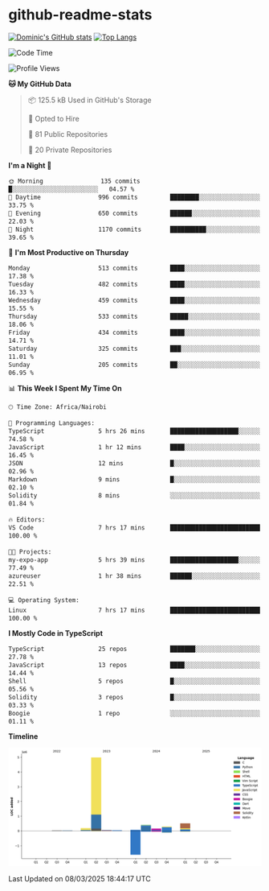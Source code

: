 # github-readme-stats
[![Dominic's GitHub stats](https://github-readme-stats.vercel.app/api?username=Domengo&show_icons=true)](https://github.com/anuraghazra/github-readme-stats)
[![Top Langs](https://github-readme-stats.vercel.app/api/top-langs/?username=Domengo&show_icons=true)](https://github.com/Domengo/github-readme-stats)

<!--START_SECTION:waka-->
![Code Time](http://img.shields.io/badge/Code%20Time-1%2C039%20hrs%2029%20mins-blue)

![Profile Views](http://img.shields.io/badge/Profile%20Views-0-blue)

**🐱 My GitHub Data** 

> 📦 125.5 kB Used in GitHub's Storage 
 > 
> 💼 Opted to Hire
 > 
> 📜 81 Public Repositories 
 > 
> 🔑 20 Private Repositories 
 > 
**I'm a Night 🦉** 

```text
🌞 Morning                135 commits         █░░░░░░░░░░░░░░░░░░░░░░░░   04.57 % 
🌆 Daytime                996 commits         ████████░░░░░░░░░░░░░░░░░   33.75 % 
🌃 Evening                650 commits         ██████░░░░░░░░░░░░░░░░░░░   22.03 % 
🌙 Night                  1170 commits        ██████████░░░░░░░░░░░░░░░   39.65 % 
```
📅 **I'm Most Productive on Thursday** 

```text
Monday                   513 commits         ████░░░░░░░░░░░░░░░░░░░░░   17.38 % 
Tuesday                  482 commits         ████░░░░░░░░░░░░░░░░░░░░░   16.33 % 
Wednesday                459 commits         ████░░░░░░░░░░░░░░░░░░░░░   15.55 % 
Thursday                 533 commits         █████░░░░░░░░░░░░░░░░░░░░   18.06 % 
Friday                   434 commits         ████░░░░░░░░░░░░░░░░░░░░░   14.71 % 
Saturday                 325 commits         ███░░░░░░░░░░░░░░░░░░░░░░   11.01 % 
Sunday                   205 commits         ██░░░░░░░░░░░░░░░░░░░░░░░   06.95 % 
```


📊 **This Week I Spent My Time On** 

```text
🕑︎ Time Zone: Africa/Nairobi

💬 Programming Languages: 
TypeScript               5 hrs 26 mins       ███████████████████░░░░░░   74.58 % 
JavaScript               1 hr 12 mins        ████░░░░░░░░░░░░░░░░░░░░░   16.45 % 
JSON                     12 mins             █░░░░░░░░░░░░░░░░░░░░░░░░   02.96 % 
Markdown                 9 mins              █░░░░░░░░░░░░░░░░░░░░░░░░   02.10 % 
Solidity                 8 mins              ░░░░░░░░░░░░░░░░░░░░░░░░░   01.84 % 

🔥 Editors: 
VS Code                  7 hrs 17 mins       █████████████████████████   100.00 % 

🐱‍💻 Projects: 
my-expo-app              5 hrs 39 mins       ███████████████████░░░░░░   77.49 % 
azureuser                1 hr 38 mins        ██████░░░░░░░░░░░░░░░░░░░   22.51 % 

💻 Operating System: 
Linux                    7 hrs 17 mins       █████████████████████████   100.00 % 
```

**I Mostly Code in TypeScript** 

```text
TypeScript               25 repos            ███████░░░░░░░░░░░░░░░░░░   27.78 % 
JavaScript               13 repos            ████░░░░░░░░░░░░░░░░░░░░░   14.44 % 
Shell                    5 repos             █░░░░░░░░░░░░░░░░░░░░░░░░   05.56 % 
Solidity                 3 repos             █░░░░░░░░░░░░░░░░░░░░░░░░   03.33 % 
Boogie                   1 repo              ░░░░░░░░░░░░░░░░░░░░░░░░░   01.11 % 
```



**Timeline**

![Lines of Code chart](https://raw.githubusercontent.com/Domengo/Domengo/main/assets/bar_graph.png)


 Last Updated on 08/03/2025 18:44:17 UTC
<!--END_SECTION:waka-->


